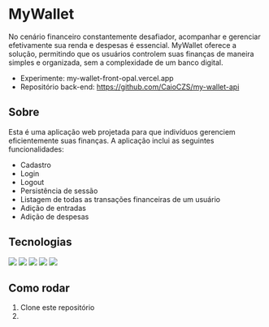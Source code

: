 # MyWallet
No cenário financeiro constantemente desafiador, acompanhar e gerenciar efetivamente sua renda e despesas é essencial. MyWallet oferece a solução, permitindo que os usuários controlem suas finanças de maneira simples e organizada, sem a complexidade de um banco digital.
- Experimente: my-wallet-front-opal.vercel.app
- Repositório back-end: https://github.com/CaioCZS/my-wallet-api
## Sobre
Esta é uma aplicação web projetada para que indivíduos gerenciem eficientemente suas finanças. A aplicação inclui as seguintes funcionalidades:

- Cadastro
- Login
- Logout
- Persistência de sessão
- Listagem de todas as transações financeiras de um usuário
- Adição de entradas
- Adição de despesas

## Tecnologias
<p>
  <img  src='https://img.shields.io/badge/React-20232A?style=for-the-badge&logo=react&logoColor=61DAFB'>
  <img  src="https://img.shields.io/badge/react_route%20-%2320232a.svg?&style=for-the-badge&logo=react&logoColor=%2361DAFB"/>
  <img  src='https://img.shields.io/badge/styled-components%20-%2320232a.svg?&style=for-the-badge&color=b8679e&logo=styled-components&logoColor=%3a3a3a'>
  <img  src='https://img.shields.io/badge/react-icons%20-%2320232a.svg?&style=for-the-badge&color=f28dc7&logo=react-icons&logoColor=%2361DAFB'>
  <img  src='https://img.shields.io/badge/axios-671ddf?&style=for-the-badge&logo=axios&logoColor=white'>
</p>

## Como rodar
1. Clone este repositório
2. 




